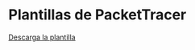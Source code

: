 # Plantillas de PacketTracer
[Descarga la plantilla](https://raw.github.com/lugouadec/Apuntes_Redes_2/raw/main/Unidad_1/Plantillas/VozIP_Ejemplo.pkt)

